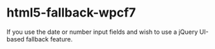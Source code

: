 html5-fallback-wpcf7
====================

If you use the date or number input fields and wish to use a jQuery UI-based fallback feature.

